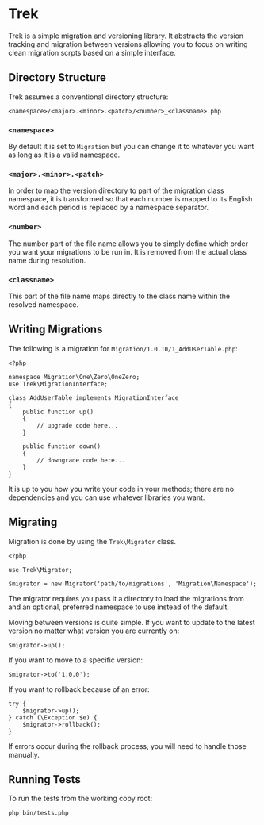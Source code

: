 Trek
====

Trek is a simple migration and versioning library. It abstracts the version tracking and migration between versions allowing you to focus on writing clean migration scrpts based on a simple interface.

Directory Structure
-------------------

Trek assumes a conventional directory structure:

    <namespace>/<major>.<minor>.<patch>/<number>_<classname>.php

### `<namespace>`

By default it is set to `Migration` but you can change it to whatever you want as long as it is a valid namespace.

### `<major>.<minor>.<patch>`

In order to map the version directory to part of the migration class namespace, it is transformed so that each number is mapped to its English word and each period is replaced by a namespace separator.

### `<number>`

The number part of the file name allows you to simply define which order you want your migrations to be run in. It is removed from the actual class name during resolution.

### `<classname>`

This part of the file name maps directly to the class name within the resolved namespace.

Writing Migrations
------------------

The following is a migration for `Migration/1.0.10/1_AddUserTable.php`:

    <?php
    
    namespace Migration\One\Zero\OneZero;
    use Trek\MigrationInterface;
    
    class AddUserTable implements MigrationInterface
    {
        public function up()
        {
            // upgrade code here...
        }
        
        public function down()
        {
            // downgrade code here...
        }
    }

It is up to you how you write your code in your methods; there are no dependencies and you can use whatever libraries you want.

Migrating
---------

Migration is done by using the `Trek\Migrator` class.

    <?php
    
    use Trek\Migrator;
    
    $migrator = new Migrator('path/to/migrations', 'Migration\Namespace');

The migrator requires you pass it a directory to load the migrations from and an optional, preferred namespace to use instead of the default.

Moving between versions is quite simple. If you want to update to the latest version no matter what version you are currently on:

    $migrator->up();

If you want to move to a specific version:

    $migrator->to('1.0.0');

If you want to rollback because of an error:

    try {
        $migrator->up();
    } catch (\Exception $e) {
        $migrator->rollback();
    }

If errors occur during the rollback process, you will need to handle those manually.

Running Tests
-------------

To run the tests from the working copy root:

    php bin/tests.php